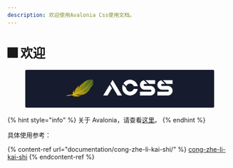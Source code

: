 ```yaml
---
description: 欢迎使用Avalonia Css使用文档。
---
```


# 🎆 欢迎

<figure><img src=".gitbook/assets/Acss.svg" alt=""><figcaption></figcaption></figure>

{% hint style="info" %}
关于 Avalonia，请查看[这里](./)。
{% endhint %}

具体使用参考：

{% content-ref url="documentation/cong-zhe-li-kai-shi/" %}
[cong-zhe-li-kai-shi](documentation/cong-zhe-li-kai-shi/)
{% endcontent-ref %}
